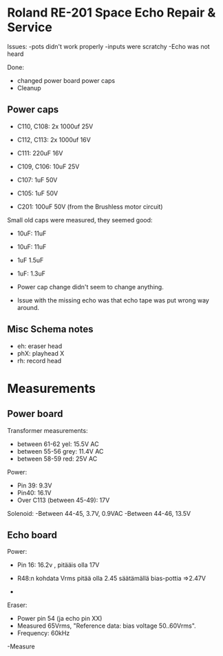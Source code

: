 
# Roland RE-201 Space Echo Repair & Service

Issues:
-pots didn't work properly
-inputs were scratchy
-Echo was not heard

Done:
- changed power board power caps
- Cleanup


## Power caps
- C110, C108: 2x 1000uf 25V 
- C112, C113: 2x 1000uf 16V
- C111: 220uF 16V 
- C109, C106: 10uF 25V 
- C107: 1uF 50V 
- C105: 1uF 50V 

- C201: 100uF 50V  (from the Brushless motor circuit)

Small old caps were measured, they seemed good:
- 10uF: 11uF
- 10uF: 11uF
- 1uF 1.5uF
- 1uF: 1.3uF

- Power cap change didn't seem to change anything.

- Issue with the missing echo was that echo tape was put wrong way around. 


## Misc Schema notes
- eh: eraser head
- phX: playhead X
- rh: record head


# Measurements

## Power board

Transformer measurements: 
- between 61-62 yel: 15.5V AC
- between 55-56 grey: 11.4V AC
- between 58-59 red: 25V AC

Power:
- Pin 39: 9.3V 
- Pin40: 16.1V
- Over C113 (between 45-49): 17V

Solenoid:
-Between 44-45, 3.7V, 0.9VAC
-Between 44-46, 13.5V 



## Echo board

Power:
- Pin 16: 16.2v , pitääis olla 17V


- R48:n kohdata Vrms pitää olla 2.45 säätämällä bias-pottia  =>2.47V
- 


Eraser:
- Power pin 54 (ja echo pin XX) 
- Measured 65Vrms,  "Reference data: bias voltage 50..60Vrms". 
- Frequency: 60kHz


-Measure
